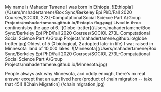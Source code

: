 My name is Mahader Tamene
I was born in Ethiopia. 
![Ethiopia](/Users/mahadertamene/Box Sync/Berkeley Epi PhD/Fall 2020 Courses/SOCIOL 273L-Computational Social Science Part A/Group Projects/mahadertamene.github.io/Ethiopia flag.png)
Lived in three continents by the age of 6.
![Globe-trotter](/Users/mahadertamene/Box Sync/Berkeley Epi PhD/Fall 2020 Courses/SOCIOL 273L-Computational Social Science Part A/Group Projects/mahadertamene.github.io/globe trotter.jpg)
Oldest of 5 (3 biological, 2 adopted later in life)
I was raised in Minnesota, land of 10,000 lakes. 
![Minnesota](/Users/mahadertamene/Box Sync/Berkeley Epi PhD/Fall 2020 Courses/SOCIOL 273L-Computational Social Science Part A/Group Projects/mahadertamene.github.io/Minnesota.jpg)

People always ask why Minnesota, and oddly enough, 
there's no real answer except that an aunt lived here (product of chain migration -- take that 45!)
![Chain Migration] (/chain migration.jpg)
